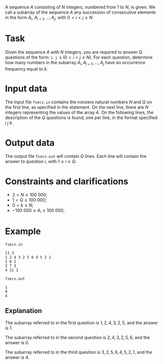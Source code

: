 
A sequence $A$ consisting of $N$ integers, numbered from $1$ to $N$, is given. We call a subarray of the sequence $A$ any succession of consecutive elements in the form $A_i$, $A_{i+1}, \dots, A_j$, with $0 < i < j \leq N$.

# Task

Given the sequence $A$ with $N$ integers, you are required to answer $Q$ questions of the form: `i j k` ($0 < i < j \leq N$). For each question, determine how many numbers in the subarray $A_i, A_{i+1}, \dots, A_j$ have an occurrence frequency equal to $k$.

# Input data

The input file `fsecv.in` contains the nonzero natural numbers $N$ and $Q$ on the first line, as specified in the statement. On the next line, there are $N$ integers representing the values of the array $A$. On the following lines, the description of the $Q$ questions is found, one per line, in the format specified $i \ j \ k$.

# Output data

The output file `fsecv.out` will contain $Q$ lines. Each line will contain the answer to question $i$, with $1 \leq i \leq Q$.

# Constraints and clarifications

* $2 < N \leq 100 \ 000$; 
* $1 < Q \leq 100 \ 000$; 
* $0 < k \leq N$;
* $-100 \ 000 \leq A_i \leq 100 \ 000$; 

# Example

`fsecv.in`
```
11 3
1 2 4 3 2 5 6 4 5 2 1
1 6 2
2 7 3
4 11 1
```

`fsecv.out`
```
1
0
4
```

## Explanation

The subarray referred to in the first question is $1, 2, 4, 3, 2, 5$, and the answer is $1$.

The subarray referred to in the second question is $2, 4, 3, 2, 5, 6$, and the answer is $0$.

The subarray referred to in the third question is $3, 2, 5, 6, 4, 5, 2, 1$, and the answer is $4$.
